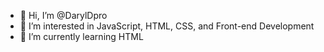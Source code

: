 - 👋 Hi, I’m @DarylDpro
- 👀 I’m interested in JavaScript, HTML, CSS, and Front-end Development
- 🌱 I’m currently learning HTML

<!---
DarylDpro/DarylDpro is a ✨ special ✨ repository because its `README.md` (this file) appears on your GitHub profile.
You can click the Preview link to take a look at your changes.
--->
